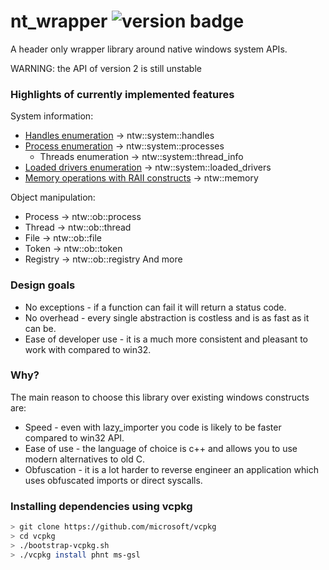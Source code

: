 # nt_wrapper ![version badge](https://img.shields.io/badge/version-0.2-brightgreen)
A header only wrapper library around native windows system APIs.

WARNING: the API of version 2 is still unstable

### Highlights of currently implemented features
System information:
* [Handles enumeration](https://github.com/JustasMasiulis/nt_wrapper/blob/e2ff4b930c189b55548b4ba805756d1abf38053f/test/test_handles.cpp#L7) -> ntw::system::handles
* [Process enumeration](https://github.com/JustasMasiulis/nt_wrapper/blob/e2ff4b930c189b55548b4ba805756d1abf38053f/test/test_processes.cpp#L7) -> ntw::system::processes
    * Threads enumeration -> ntw::system::thread_info
* [Loaded drivers enumeration](https://github.com/JustasMasiulis/nt_wrapper/blob/e2ff4b930c189b55548b4ba805756d1abf38053f/test/test_loaded_drivers.cpp#L10) -> ntw::system::loaded_drivers
* [Memory operations with RAII constructs](https://github.com/JustasMasiulis/nt_wrapper/blob/2f9ca30dc3098bf6884f325c77b44f77f2845f5a/test/test_memory.cpp#L132) -> ntw::memory

Object manipulation:
* Process -> ntw::ob::process
* Thread -> ntw::ob::thread
* File -> ntw::ob::file
* Token -> ntw::ob::token
* Registry -> ntw::ob::registry
And more

### Design goals
* No exceptions - if a function can fail it will return a status code.
* No overhead - every single abstraction is costless and is as fast as it can be.
* Ease of developer use - it is a much more consistent and pleasant to work with compared to win32.

### Why?
The main reason to choose this library over existing windows constructs are:
* Speed - even with lazy_importer you code is likely to be faster compared to win32 API.
* Ease of use - the language of choice is c++ and allows you to use modern alternatives to old C.
* Obfuscation - it is a lot harder to reverse engineer an application which uses obfuscated imports or direct syscalls.

### Installing dependencies using vcpkg

```bash
> git clone https://github.com/microsoft/vcpkg
> cd vcpkg
> ./bootstrap-vcpkg.sh
> ./vcpkg install phnt ms-gsl
```
